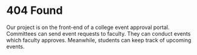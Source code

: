 # 404 Found

Our project is on the front-end of a college event approval portal. Committees can send event requests to faculty. They can conduct events which faculty approves. Meanwhile, students can keep track of upcoming events.
